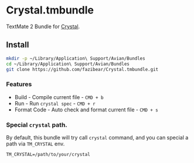 Crystal.tmbundle
================

TextMate 2 Bundle for [Crystal](crystal-lang.org).

Install
-------

```bash
mkdir -p ~/Library/Application\ Support/Avian/Bundles
cd ~/Library/Application\ Support/Avian/Bundles
git clone https://github.com/fazibear/Crystal.tmbundle.git
```


### Features

- Build - Compile current file - `CMD + b`
- Run - Run `crystal spec` - `CMD + r`
- Format Code - Auto check and format current file - `CMD + s`

### Special `crystal` path.

By default, this bundle will try call `crystal` command, and you can special a path via `TM_CRYSTAL` env.

```
TM_CRYSTAL=/path/to/your/crystal
```
